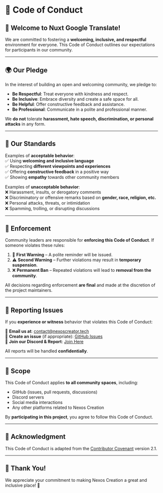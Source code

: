 # 📜 Code of Conduct

## 👋 Welcome to Nuxt Google Translate!

We are committed to fostering a **welcoming, inclusive, and respectful** environment for everyone. This Code of Conduct outlines our expectations for participants in our community.

---

## 🌍 Our Pledge

In the interest of building an open and welcoming community, we pledge to:

- **Be Respectful**: Treat everyone with kindness and respect.
- **Be Inclusive**: Embrace diversity and create a safe space for all.
- **Be Helpful**: Offer constructive feedback and assistance.
- **Be Professional**: Communicate in a polite and professional manner.

We **do not** tolerate **harassment, hate speech, discrimination, or personal attacks** in any form.

---

## 🚀 Our Standards

Examples of **acceptable behavior**:  
✅ Using **welcoming and inclusive language**  
✅ Respecting **different viewpoints and experiences**  
✅ Offering **constructive feedback** in a positive way  
✅ Showing **empathy** towards other community members

Examples of **unacceptable behavior**:  
❌ Harassment, insults, or derogatory comments  
❌ Discriminatory or offensive remarks based on **gender, race, religion, etc.**  
❌ Personal attacks, threats, or intimidation  
❌ Spamming, trolling, or disrupting discussions

---

## 👮 Enforcement

Community leaders are responsible for **enforcing this Code of Conduct**. If someone violates these rules:

1. 🚨 **First Warning** – A polite reminder will be issued.
2. ⚠️ **Second Warning** – Further violations may result in **temporary suspension**.
3. ❌ **Permanent Ban** – Repeated violations will lead to **removal from the community**.

All decisions regarding enforcement **are final** and made at the discretion of the project maintainers.

---

## 📢 Reporting Issues

If you **experience or witness** behavior that violates this Code of Conduct:

📩 **Email us at**: [contact@nexoscreator.tech](mailto:contact@nexoscreator.tech)  
📝 **Create an issue** (if appropriate): [GitHub Issues](https://github.com/nexoscreation/nuxt-google-translate/issues)  
💬 **Join our Discord & Report**: [Join Here](https://discord.gg/H7pVc9aUK2)

All reports will be handled **confidentially**.

---

## 🌟 Scope

This Code of Conduct applies **to all community spaces**, including:

- GitHub (issues, pull requests, discussions)
- Discord servers
- Social media interactions
- Any other platforms related to Nexos Creation

By **participating in this project**, you agree to follow this Code of Conduct.

---

## 🙏 Acknowledgment

This Code of Conduct is adapted from the [Contributor Covenant](https://www.contributor-covenant.org/version/2/1/code_of_conduct/) version 2.1.

---

## 💖 Thank You!

We appreciate your commitment to making Nexos Creation a great and inclusive place! 🚀
